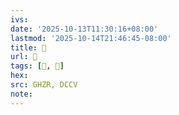 ```yaml
---
ivs:
date: '2025-10-13T11:30:16+08:00'
lastmod: '2025-10-14T21:46:45-08:00'
title: 󰥉
url: 󰥉
tags: [𥕲, 𥕲]
hex: 
src: GHZR, DCCV
note:
---
```

